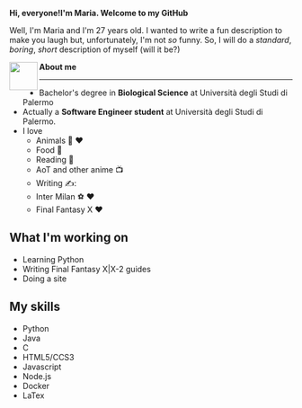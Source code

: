 **Hi, everyone!I'm Maria. Welcome to my GitHub**

Well, I'm Maria and I'm 27 years old.
I wanted to write a fun description to make you laugh but, unfortunately, I'm not _so_ funny.
So, I will do a _standard_, _boring_, _short_ description of myself (will it be?)

<img src="http://www.ffbegif.com/Yuna/210000205%20Idle.png" align="left" width="50" height="50"> **About me**

<hr></hr>

- Bachelor's degree in **Biological Science** at Università degli Studi di Palermo
- Actually a **Software Engineer student** at Università degli Studi di Palermo.
- I love
    - Animals 🐶 ♥️
    - Food 🍔
    - Reading 📖
    - AoT and other anime 📺
    - Writing ✍️:
    - Inter Milan ⚽ ♥️
    - Final Fantasy X ♥️

## What I'm working on
  - Learning Python
  - Writing Final Fantasy X|X-2 guides
  - Doing a site

## My skills
- Python
- Java
- C
- HTML5/CCS3
- Javascript
- Node.js
- Docker
- LaTex
